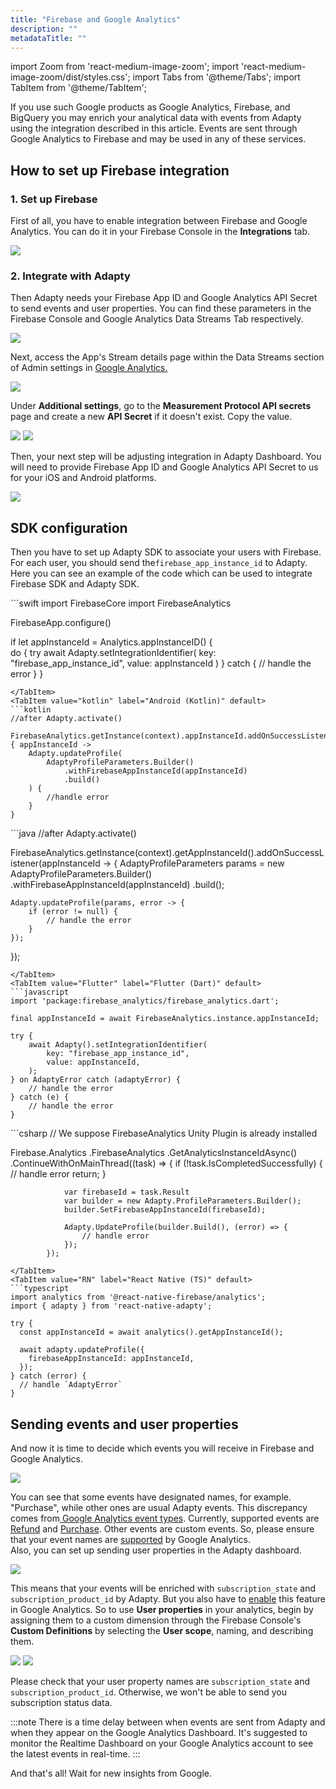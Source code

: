 ```yaml
---
title: "Firebase and Google Analytics"
description: ""
metadataTitle: ""
---
```


import Zoom from 'react-medium-image-zoom';
import 'react-medium-image-zoom/dist/styles.css';
import Tabs from '@theme/Tabs';
import TabItem from '@theme/TabItem'; 

If you use such Google products as Google Analytics, Firebase, and BigQuery you may enrich your analytical data with events from Adapty using the integration described in this article. Events are sent through Google Analytics to Firebase and may be used in any of these services.

## How to set up Firebase integration

### 1\. Set up Firebase

First of all, you have to enable integration between Firebase and Google Analytics. You can do it in your Firebase Console in the **Integrations** tab.


<Zoom>
  <img src={require('./img/14b6d84-CleanShot_2023-08-18_at_20.37.462x.webp').default}
  style={{
    border: '1px solid #727272', /* border width and color */
    width: '700px', /* image width */
    display: 'block', /* for alignment */
    margin: '0 auto' /* center alignment */
  }}
/>
</Zoom>





### 2\. Integrate with Adapty

Then Adapty needs your Firebase App ID and Google Analytics API Secret to send events and user properties. You can find these parameters in the Firebase Console and Google Analytics Data Streams Tab respectively.


<Zoom>
  <img src={require('./img/14d8224-CleanShot_2023-08-21_at_12.14.182x.webp').default}
  style={{
    border: '1px solid #727272', /* border width and color */
    width: '700px', /* image width */
    display: 'block', /* for alignment */
    margin: '0 auto' /* center alignment */
  }}
/>
</Zoom>





Next, access the App's Stream details page within the Data Streams section of Admin settings in [Google Analytics.](https://analytics.google.com/analytics/web/#/)


<Zoom>
  <img src={require('./img/b26ae6a-CleanShot_2023-08-21_at_12.28.482x.webp').default}
  style={{
    border: '1px solid #727272', /* border width and color */
    width: '700px', /* image width */
    display: 'block', /* for alignment */
    margin: '0 auto' /* center alignment */
  }}
/>
</Zoom>





Under **Additional settings**, go to the **Measurement Protocol API secrets** page and create a new **API Secret** if it doesn't exist. Copy the value.


<Zoom>
  <img src={require('./img/7404bde-CleanShot_2023-08-21_at_12.33.242x.webp').default}
  style={{
    border: '1px solid #727272', /* border width and color */
    width: '700px', /* image width */
    display: 'block', /* for alignment */
    margin: '0 auto' /* center alignment */
  }}
/>
</Zoom>






<Zoom>
  <img src={require('./img/0266112-CleanShot_2023-08-21_at_12.34.442x.webp').default}
  style={{
    border: '1px solid #727272', /* border width and color */
    width: '700px', /* image width */
    display: 'block', /* for alignment */
    margin: '0 auto' /* center alignment */
  }}
/>
</Zoom>





Then, your next step will be adjusting integration in Adapty Dashboard. You will need to provide Firebase App ID and Google Analytics API Secret to us for your iOS and Android platforms.


<Zoom>
  <img src={require('./img/4eaae3f-CleanShot_2023-08-21_at_12.35.312x.webp').default}
  style={{
    border: '1px solid #727272', /* border width and color */
    width: '700px', /* image width */
    display: 'block', /* for alignment */
    margin: '0 auto' /* center alignment */
  }}
/>
</Zoom>





## SDK configuration

Then you have to set up Adapty SDK to associate your users with Firebase. For each user, you should send the`firebase_app_instance_id` to Adapty. Here you can see an example of the code which can be used to integrate Firebase SDK and Adapty SDK.

<Tabs>
<TabItem value="Swift" label="iOS (Swift)" default>
```swift 
import FirebaseCore
import FirebaseAnalytics

FirebaseApp.configure()
        
if let appInstanceId = Analytics.appInstanceID() {            
    do {
        try await Adapty.setIntegrationIdentifier(
            key: "firebase_app_instance_id", 
            value: appInstanceId
        )
    } catch {
        // handle the error
    }
}
```
</TabItem>
<TabItem value="kotlin" label="Android (Kotlin)" default>
```kotlin 
//after Adapty.activate()

FirebaseAnalytics.getInstance(context).appInstanceId.addOnSuccessListener { appInstanceId ->
    Adapty.updateProfile(
        AdaptyProfileParameters.Builder()
            .withFirebaseAppInstanceId(appInstanceId)
            .build()
    ) {
        //handle error
    }
}
```
</TabItem>
<TabItem value="java" label="Java" default>
```java 
//after Adapty.activate()

FirebaseAnalytics.getInstance(context).getAppInstanceId().addOnSuccessListener(appInstanceId -> {
    AdaptyProfileParameters params = new AdaptyProfileParameters.Builder()
        .withFirebaseAppInstanceId(appInstanceId)
        .build();
    
    Adapty.updateProfile(params, error -> {
        if (error != null) {
            // handle the error
        }
    });
});
```
</TabItem>
<TabItem value="Flutter" label="Flutter (Dart)" default>
```javascript
import 'package:firebase_analytics/firebase_analytics.dart';

final appInstanceId = await FirebaseAnalytics.instance.appInstanceId;

try {
    await Adapty().setIntegrationIdentifier(
        key: "firebase_app_instance_id", 
        value: appInstanceId,
    );
} on AdaptyError catch (adaptyError) {
    // handle the error
} catch (e) {
    // handle the error
}
```
</TabItem>
<TabItem value="Unity" label="Unity (C#)" default>
```csharp 
// We suppose FirebaseAnalytics Unity Plugin is already installed

Firebase.Analytics
            .FirebaseAnalytics
            .GetAnalyticsInstanceIdAsync()
            .ContinueWithOnMainThread((task) => {
                if (!task.IsCompletedSuccessfully)
                {
                    // handle error
                    return;
                }

                var firebaseId = task.Result
                var builder = new Adapty.ProfileParameters.Builder();
                builder.SetFirebaseAppInstanceId(firebaseId);

                Adapty.UpdateProfile(builder.Build(), (error) => {
                    // handle error
                });
            });
```
</TabItem>
<TabItem value="RN" label="React Native (TS)" default>
```typescript 
import analytics from '@react-native-firebase/analytics';
import { adapty } from 'react-native-adapty';

try {
  const appInstanceId = await analytics().getAppInstanceId();

  await adapty.updateProfile({
    firebaseAppInstanceId: appInstanceId,
  });
} catch (error) {
  // handle `AdaptyError`
}
```
</TabItem>
</Tabs>







## Sending events and user properties

And now it is time to decide which events you will receive in Firebase and Google Analytics.


<Zoom>
  <img src={require('./img/7923397-set_up_events_names.webp').default}
  style={{
    border: '1px solid #727272', /* border width and color */
    width: '700px', /* image width */
    display: 'block', /* for alignment */
    margin: '0 auto' /* center alignment */
  }}
/>
</Zoom>





You can see that some events have designated names, for example. "Purchase", while other ones are usual Adapty events. This discrepancy comes from[ Google Analytics event types](https://developers.google.com/analytics/devguides/collection/protocol/ga4/reference/events). Currently, supported events are [Refund](https://developers.google.com/analytics/devguides/collection/protocol/ga4/reference/events#refund%22%3ERefund) and  [Purchase](https://developers.google.com/analytics/devguides/collection/protocol/ga4/reference/events#purchase%22%3EPurchase). Other events are custom events. So, please ensure that your event names are [supported](https://developers.google.com/analytics/devguides/collection/protocol/ga4/sending-events?client_type=firebase#limitations%22%3E)  by Google Analytics.  
Also, you can set up sending user properties in the Adapty dashboard. 


<Zoom>
  <img src={require('./img/e053006-CleanShot_2023-08-21_at_12.50.162x.webp').default}
  style={{
    border: '1px solid #727272', /* border width and color */
    width: '700px', /* image width */
    display: 'block', /* for alignment */
    margin: '0 auto' /* center alignment */
  }}
/>
</Zoom>





This means that your events will be enriched with `subscription_state` and `subscription_product_id` by Adapty. But you also have to [enable](https://support.google.com/analytics/answer/10075209?hl=en) this feature in Google Analytics. So to use **User properties** in your analytics, begin by assigning them to a custom dimension through the Firebase Console's **Custom Definitions** by selecting the **User scope**, naming, and describing them.


<Zoom>
  <img src={require('./img/1962ef1-CleanShot_2023-08-21_at_12.48.222x.webp').default}
  style={{
    border: '1px solid #727272', /* border width and color */
    width: '700px', /* image width */
    display: 'block', /* for alignment */
    margin: '0 auto' /* center alignment */
  }}
/>
</Zoom>






<Zoom>
  <img src={require('./img/2425cc0-CleanShot_2023-08-21_at_12.52.532x.webp').default}
  style={{
    border: '1px solid #727272', /* border width and color */
    width: '700px', /* image width */
    display: 'block', /* for alignment */
    margin: '0 auto' /* center alignment */
  }}
/>
</Zoom>





 Please check that your user property names are `subscription_state` and `subscription_product_id`. Otherwise, we won't be able to send you subscription status data. 

:::note
There is a time delay between when events are sent from Adapty and when they appear on the Google Analytics Dashboard. It's suggested to monitor the Realtime Dashboard on your Google Analytics account to see the latest events in real-time.
:::

And that's all! Wait for new insights from Google.